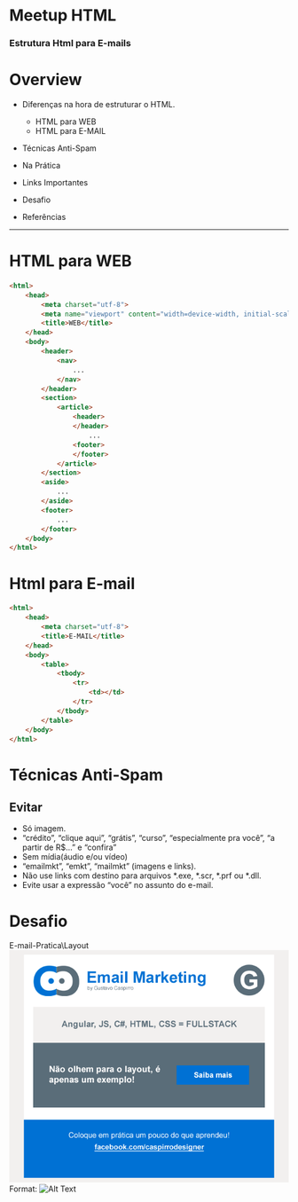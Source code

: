# Meetup HTML

### Estrutura Html para E-mails


# Overview

* Diferenças na hora de estruturar o HTML.
	* HTML para WEB
	* HTML para E-MAIL

* Técnicas Anti-Spam
* Na Prática
* Links Importantes
* Desafio
* Referências

---------

# HTML para WEB
```html
<html>
	<head>
		<meta charset="utf-8">
		<meta name="viewport" content="width=device-width, initial-scale=1.0, maximum-scale=1.0, user-scalable=no">
		<title>WEB</title>
	</head>
	<body>
		<header>
			<nav>
				...
			</nav>
		</header>
		<section>
			<article>
				<header>
				</header>
					...
				<footer>
				</footer>
			</article>
		</section>
		<aside>
			...
		</aside>
		<footer>
			...
		</footer>
	</body>
</html>
```

# Html para E-mail
```html
<html>
	<head>
		<meta charset="utf-8">
		<title>E-MAIL</title>
	</head>
	<body>
		<table>
			<tbody>
				<tr>
					<td></td>
				</tr>
			</tbody>
		</table>
	</body>
</html>
```

# Técnicas Anti-Spam

## Evitar

* Só imagem.
* “crédito”, “clique aqui”, “grátis”, “curso”, “especialmente pra você”, “a partir de R$…” e “confira”
* Sem mídia(áudio e/ou vídeo)
* “emailmkt”, “emkt”, “mailmkt” (imagens e links).
* Não use links com destino para arquivos *.exe, *.scr, *.prf ou *.dll.
* Evite usar a expressão “você” no assunto do e-mail.

# Desafio
E-mail-Pratica\Layout
![E-mail Desafio](/E-mail-Pratica/Layout/Email-Marketing-Meetup.png)
Format: ![Alt Text](url)


